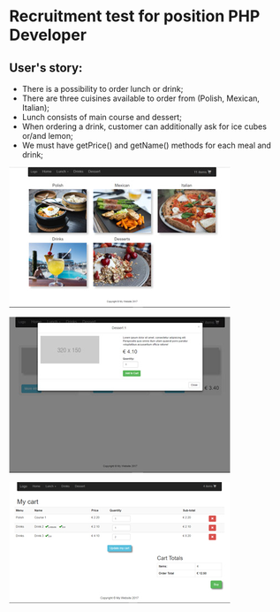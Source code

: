 # Recruitment test for position PHP Developer


## User's story:
* There is a possibility to order lunch or drink;
* There are three cuisines available to order from (Polish, Mexican, Italian);
* Lunch consists of main course and dessert;
* When ordering a drink, customer can additionally ask for ice cubes or/and lemon;
* We must have getPrice() and getName() methods for each meal and drink;

![restaurant main page](Procedural_test/public/img/restaur_main.jpg) 

![restaurant addto cart](Procedural_test/public/img/restaur_add2cart.jpg) 

![restaurant addto cart](Procedural_test/public/img/restaur_cart.jpg) 
 
 




